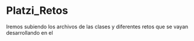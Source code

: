 # Platzi_Retos
Iremos subiendo los archivos de las clases y diferentes retos que se vayan desarrollando en el
